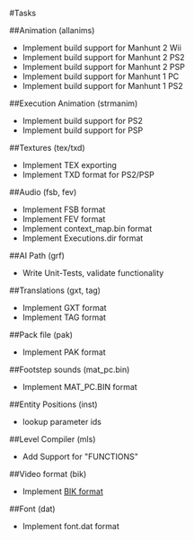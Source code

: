 #Tasks


##Animation (allanims)
* Implement build support for Manhunt 2 Wii
* Implement build support for Manhunt 2 PS2
* Implement build support for Manhunt 2 PSP
* Implement build support for Manhunt 1 PC
* Implement build support for Manhunt 1 PS2


##Execution Animation (strmanim)
* Implement build support for PS2
* Implement build support for PSP


##Textures (tex/txd)
* Implement TEX exporting
* Implement TXD format for PS2/PSP

##Audio (fsb, fev)
* Implement FSB format
* Implement FEV format
* Implement context_map.bin format
* Implement Executions.dir format

##AI Path (grf)
* Write Unit-Tests, validate functionality

##Translations (gxt, tag)
* Implement GXT format
* Implement TAG format

##Pack file (pak)
* Implement PAK format

##Footstep sounds (mat_pc.bin)
* Implement MAT_PC.BIN format

##Entity Positions (inst)
* lookup parameter ids

##Level Compiler (mls)
* Add Support for "FUNCTIONS"

##Video format (bik)
* Implement [BIK format](https://wiki.multimedia.cx/index.php/Bink_Container)

##Font (dat)
* Implement font.dat format
